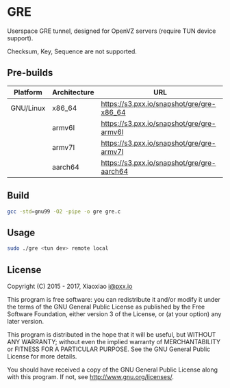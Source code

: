 # GRE #

Userspace GRE tunnel, designed for OpenVZ servers (require TUN device support).

Checksum, Key, Sequence are not supported.

## Pre-builds ##

Platform  | Architecture | URL
----------|--------------|----
GNU/Linux | x86_64       | https://s3.pxx.io/snapshot/gre/gre-x86_64
&nbsp;    | armv6l       | https://s3.pxx.io/snapshot/gre/gre-armv6l
&nbsp;    | armv7l       | https://s3.pxx.io/snapshot/gre/gre-armv7l
&nbsp;    | aarch64      | https://s3.pxx.io/snapshot/gre/gre-aarch64


## Build ##

```bash
gcc -std=gnu99 -O2 -pipe -o gre gre.c
```

## Usage ##

```bash
sudo ./gre <tun dev> remote local
```

## License ##

Copyright (C) 2015 - 2017, Xiaoxiao <i@pxx.io>

This program is free software: you can redistribute it and/or modify
it under the terms of the GNU General Public License as published by
the Free Software Foundation, either version 3 of the License, or
(at your option) any later version.

This program is distributed in the hope that it will be useful,
but WITHOUT ANY WARRANTY; without even the implied warranty of
MERCHANTABILITY or FITNESS FOR A PARTICULAR PURPOSE.  See the
GNU General Public License for more details.

You should have received a copy of the GNU General Public License
along with this program. If not, see <http://www.gnu.org/licenses/>.
